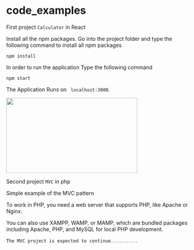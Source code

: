 # code_examples

First project ```Calculator``` in React

Install all the npm packages. Go into the project folder and type the following command to install all npm packages

```npm install```

In order to run the application Type the following command

```npm start```

The Application Runs on ``` localhost:3000```.

<img src="https://github.com/hovhannisyannarine/code_examples/assets/143603401/eb6d92b2-fab3-47d6-9ad2-cdf9c4fd72e0" width="350" height="200">

Second project  ``` MVC ```  in  php 

Simple example of the MVC pattern

To work in PHP, you need a web server that supports PHP, like Apache or Nginx.

You can also use XAMPP, WAMP, or MAMP, which are
bundled packages including Apache, PHP, and MySQL for local PHP development.

```The MVC project is expected to continue․․․․․․․․․․․․```
